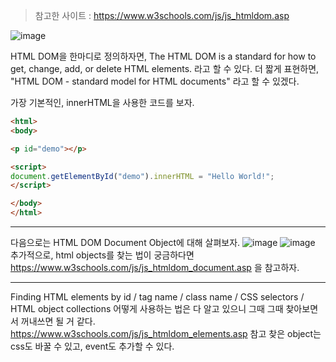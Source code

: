 > 참고한 사이트 : https://www.w3schools.com/js/js_htmldom.asp

![image](https://user-images.githubusercontent.com/63496777/148941663-86a4ca01-cfb2-4ded-b69f-5b857a608e8c.png)

HTML DOM을 한마디로 정의하자면,
The HTML DOM is a standard for how to get, change, add, or delete HTML elements.
라고 할 수 있다.
더 짧게 표현하면, "HTML DOM - standard model for HTML documents" 라고 할 수 있겠다.

가장 기본적인, innerHTML을 사용한 코드를 보자.
```html
<html>
<body>

<p id="demo"></p>

<script>
document.getElementById("demo").innerHTML = "Hello World!";
</script>

</body>
</html>
```
***
다음으로는 HTML DOM Document Object에 대해 살펴보자.
![image](https://user-images.githubusercontent.com/63496777/148942245-1239c79a-9e99-44de-8722-7038661ec4f2.png)
![image](https://user-images.githubusercontent.com/63496777/148942277-2183fcba-588f-4531-8f67-302533a344c3.png)
추가적으로, html objects를 찾는 법이 궁금하다면 https://www.w3schools.com/js/js_htmldom_document.asp 을 참고하자.
***
Finding HTML elements by id / tag name / class name / CSS selectors / HTML object collections
어떻게 사용하는 법은 다 알고 있으니 그때 그때 찾아보면서 꺼내쓰면 될 거 같다. https://www.w3schools.com/js/js_htmldom_elements.asp 참고
찾은 object는 css도 바꿀 수 있고, event도 추가할 수 있다.
